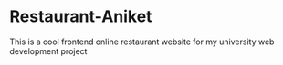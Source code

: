 # Restaurant-Aniket
This is a cool frontend online restaurant website for my university web development project
